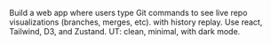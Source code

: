 Build a web app where users type Git commands to see live repo visualizations (branches, merges, etc). with history replay. Use react, Tailwind, D3, and Zustand. UT: clean, minimal, with dark mode.
